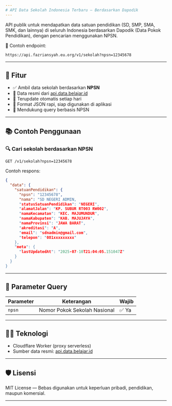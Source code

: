 ```yaml
---
# API Data Sekolah Indonesia Terbaru — Berdasarkan Dapodik
---
```

API publik untuk mendapatkan data satuan pendidikan (SD, SMP, SMA, SMK, dan lainnya) di seluruh Indonesia berdasarkan Dapodik (Data Pokok Pendidikan), dengan pencarian menggunakan NPSN.

🔗 Contoh endpoint:

```
https://api.fazriansyah.eu.org/v1/sekolah?npsn=12345678
```

---

## 🚀 Fitur

* ✅ Ambil data sekolah berdasarkan **NPSN**
* 📡 Data resmi dari [api.data.belajar.id](https://api.data.belajar.id)
* 🔁 Terupdate otomatis setiap hari
* 📄 Format JSON rapi, siap digunakan di aplikasi
* 🧭 Mendukung query berbasis NPSN

---

## 📚 Contoh Penggunaan

### 🔍 Cari sekolah berdasarkan NPSN

```
GET /v1/sekolah?npsn=12345678
```

Contoh respons:

```json
{
  "data": {
    "satuanPendidikan": {
      "npsn": "12345678",
      "nama": "SD NEGERI ADMIN,
      "statusSatuanPendidikan": "NEGERI",
      "alamatJalan": "KP. SUBUR RT003 RW002",
      "namaKecamatan": "KEC. MAJUMUNDUR",
      "namaKabupaten": "KAB. MAJUJAYA",
      "namaProvinsi": "JAWA BARAT",
      "akreditasi": "A",
      "email": "sdnadmin@gmail.com",
      "telepon": "081xxxxxxxxx"
    },
    "meta": {
      "lastUpdatedAt": "2025-07-10T21:04:05.151047Z"
    }
  }
}
```

---

## 📌 Parameter Query

| Parameter | Keterangan                   | Wajib |
| --------- | ---------------------------- | ----- |
| `npsn`    | Nomor Pokok Sekolah Nasional | ✅ Ya  |

---

## 🧑‍💻 Teknologi

* Cloudflare Worker (proxy serverless)
* Sumber data resmi: [api.data.belajar.id](https://api.data.belajar.id)

---

## 🛡️ Lisensi

MIT License — Bebas digunakan untuk keperluan pribadi, pendidikan, maupun komersial.

---
